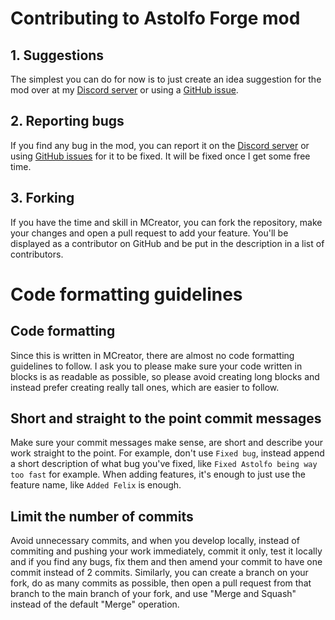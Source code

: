 # Contributing to Astolfo Forge mod

## 1. Suggestions

The simplest you can do for now is to just create an idea suggestion for the mod over at my [Discord server](https://discord.gg/b2YpubtbGR) or using a [GitHub issue](https://github.com/Akatsuki2555/AstolfoForge/issues). 

## 2. Reporting bugs

If you find any bug in the mod, you can report it on the [Discord server](https://discord.gg/b2YpubtbGR) or using [GitHub issues](https://github.com/Akatsuki2555/AstolfoForge/issues) for it to be fixed. It will be fixed once I get some free time.

## 3. Forking

If you have the time and skill in MCreator, you can fork the repository, make your changes and open a pull request to add your feature. You'll be displayed as a contributor on GitHub and be put in the description in a list of contributors.

# Code formatting guidelines

## Code formatting

Since this is written in MCreator, there are almost no code formatting guidelines to follow. I ask you to please make sure your code written in blocks is as readable as possible, so please avoid creating long blocks and instead prefer creating really tall ones, which are easier to follow.

## Short and straight to the point commit messages

Make sure your commit messages make sense, are short and describe your work straight to the point. For example, don't use `Fixed bug`, instead append a short description of what bug you've fixed, like `Fixed Astolfo being way too fast` for example. When adding features, it's enough to just use the feature name, like `Added Felix` is enough.

## Limit the number of commits

Avoid unnecessary commits, and when you develop locally, instead of commiting and pushing your work immediately, commit it only, test it locally and if you find any bugs, fix them and then amend your commit to have one commit instead of 2 commits. Similarly, you can create a branch on your fork, do as many commits as possible, then open a pull request from that branch to the main branch of your fork, and use "Merge and Squash" instead of the default "Merge" operation.